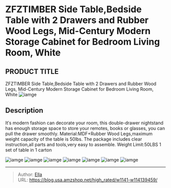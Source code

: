 # ZFZTIMBER Side Table,Bedside Table with 2 Drawers and Rubber Wood Legs, Mid-Century Modern Storage Cabinet for Bedroom Living Room, White


## PRODUCT TITLE 

ZFZTIMBER Side Table,Bedside Table with 2 Drawers and Rubber Wood Legs, Mid-Century Modern Storage Cabinet for Bedroom Living Room, White
![iamge](https://b2bfiles1.gigab2b.cn/image/wkseller/11981/20220321_d98b1a50eeeaab14c03a480f40f684fd.jpg)

## Description

It′s modern fashion can decorate your room, this double-drawer nightstand has enough storage space to store your remotes, books or  glasses, you can pull the drawer smoothly.
Material:MDF&#43;Rubber Wood Legs,maximum weight capacity of the table is 50lbs.
The package includes clear instruction,all parts and tools,very easy to assemble.
Weight Limit:50LBS
1 set of table in 1 carton






![iamge](https://b2bfiles1.gigab2b.cn/image/wkseller/11981/20220321_082c65d23543be79d5dbdf32615f9618.jpg)
![iamge](https://b2bfiles1.gigab2b.cn/image/wkseller/11981/20220321_d6bf3b3495641f1d5fca6f800dafed5d.jpg)
![iamge](https://b2bfiles1.gigab2b.cn/image/wkseller/11981/20220321_2f257e1d6742cb790cc4de6b7e34a960.jpg)
![iamge](https://b2bfiles1.gigab2b.cn/image/wkseller/11981/20220321_fd3ab6b045013ea7e0cb4e9a45dc1b8a.jpg)
![iamge](https://b2bfiles1.gigab2b.cn/image/wkseller/11981/20220321_78529b08f0aa16c229acd5a18cee0bc2.jpg)
![iamge](https://b2bfiles1.gigab2b.cn/image/wkseller/11981/20220321_fda316cd48e35f703e776b987bd64e94.jpg)
![iamge](https://b2bfiles1.gigab2b.cn/image/wkseller/11981/20220321_d1367baa215589949c0bbea060b6971d.jpg)


---

> Author: [Ella](https://blog.usa.amzshop.net/)  
> URL: https://blog.usa.amzshop.net/high_rated/w1141-w114139459/  

